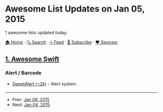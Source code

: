 # Awesome List Updates on Jan 05, 2015

1 awesome lists updated today.

[🏠 Home](/README.md) · [🔍 Search](https://www.trackawesomelist.com/search/) · [🔥 Feed](https://www.trackawesomelist.com/rss.xml) · [📮 Subscribe](https://trackawesomelist.us17.list-manage.com/subscribe?u=d2f0117aa829c83a63ec63c2f&id=36a103854c) · [❤️  Sponsor](https://github.com/sponsors/theowenyoung)



## [1. Awesome Swift](/content/matteocrippa/awesome-swift/README.md)

### Alert / Barcode

*   [SweetAlert (⭐2k)](https://github.com/codestergit/SweetAlert-iOS) - Alert system.

---

- Prev: [Jan 06, 2015](/content/2015/01/06/README.md)
- Next: [Jan 04, 2015](/content/2015/01/04/README.md)